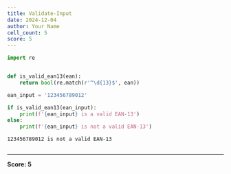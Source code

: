 ```yaml
---
title: Validate-Input
date: 2024-12-04
author: Your Name
cell_count: 5
score: 5
---
```


```python
import re



```


```python
def is_valid_ean13(ean):
    return bool(re.match(r'^\d{13}$', ean))


```


```python
ean_input = '123456789012'

```


```python
if is_valid_ean13(ean_input):
    print(f'{ean_input} is a valid EAN-13')
else:
    print(f'{ean_input} is not a valid EAN-13')
```

    123456789012 is not a valid EAN-13



```python

```


---
**Score: 5**

